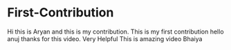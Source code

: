 # First-Contribution
Hi this is Aryan and this is my contribution.
This is my first contribution
hello anuj thanks for this video. Very Helpful
This is amazing video Bhaiya